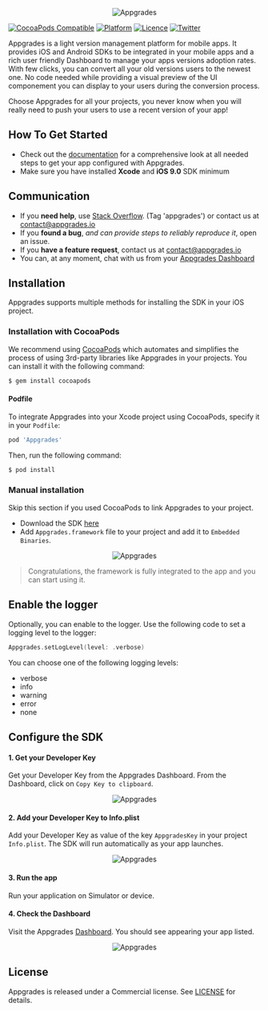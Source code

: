 <p align="center" >
  <img align="center" src="https://appgrades.io/img/dash.png" alt="Appgrades" title="Appgrades">
</p>

[![CocoaPods Compatible](https://cocoapod-badges.herokuapp.com/v/Appgrades/1.1.8/badge.png)](https://cocoadocs.org/docsets/Appgrades)
[![Platform](https://cocoapod-badges.herokuapp.com/p/Appgrades/badge.png)](https://cocoadocs.org/docsets/Appgrades)
[![Licence](https://cocoapod-badges.herokuapp.com/l/Appgrades/badge.svg)](https://dash.appgrades.io/terms)
[![Twitter](https://img.shields.io/badge/twitter-@appgrades_io-blue.svg?style=flat)](https://twitter.com/appgrades_io)

Appgrades is a light version management platform for mobile apps. It provides iOS and Android SDKs to be integrated in your mobile apps and a rich user friendly Dashboard to manage your apps versions adoption rates. With few clicks, you can convert all your old versions users to the newest one. No code needed while providing a visual preview of the UI componement you can display to your users during the conversion process.

Choose Appgrades for all your projects, you never know when you will really need to push your users to use a recent version of your app!

## How To Get Started

- Check out the [documentation](https://docs.appgrades.io) for a comprehensive look at all needed steps to get your app configured with Appgrades.
- Make sure you have installed **Xcode** and **iOS 9.0** SDK minimum 

## Communication

- If you **need help**, use [Stack Overflow](https://stackoverflow.com/questions/tagged/appgrades). (Tag 'appgrades') or contact us at contact@appgrades.io
- If you **found a bug**, _and can provide steps to reliably reproduce it_, open an issue.
- If you **have a feature request**, contact us at contact@appgrades.io
- You can, at any moment, chat with us from your [Appgrades Dashboard](https://dash.appgrades.io)


## Installation
Appgrades supports multiple methods for installing the SDK in your iOS project.

### Installation with CocoaPods

We recommend using [CocoaPods](http://cocoapods.org) which automates and simplifies the process of using 3rd-party libraries like Appgrades in your projects. 
You can install it with the following command:

```bash
$ gem install cocoapods
```

#### Podfile

To integrate Appgrades into your Xcode project using CocoaPods, specify it in your `Podfile`:

```ruby
pod 'Appgrades'
```

Then, run the following command:

```bash
$ pod install
```

### Manual installation

Skip this section if you used CocoaPods to link Appgrades to your project.

- Download the SDK [here](https://docs.appgrades.io/ios/Appgrades-ios.zip)
- Add `Appgrades.framework` file to your project and add it to `Embedded Binaries`.
<p align="center" >
  <img align="center" src="https://docs.appgrades.io/ios/assets/integration.png" alt="Appgrades" title="Manual Installation">
</p>

> Congratulations, the framework is fully integrated to the app and you can start using it.


## Enable the logger

Optionally, you can enable to the logger. Use the following code to set a logging level to the logger:


```swift
Appgrades.setLogLevel(level: .verbose)
```

                  
You can choose one of the following logging levels:

- verbose
- info
- warning
- error
- none

## Configure the SDK
#### 1. Get your Developer Key
Get your Developer Key from the Appgrades Dashboard. From the Dashboard, click on `Copy Key to clipboard`.

<p align="center" >
  <img align="center" src="https://docs.appgrades.io/ios/assets/key.png" alt="Appgrades" title="Get your developer key">
</p>

#### 2. Add your Developer Key to Info.plist
Add your Developer Key as value of the key `AppgradesKey` in your project `Info.plist`. The SDK will run automatically as your app launches.

<p align="center" >
  <img align="center" src="https://docs.appgrades.io/ios/assets/info-plist.png" alt="Appgrades" title="Info.plist">
</p>

#### 3. Run the app
Run your application on Simulator or device.


#### 4. Check the Dashboard
Visit the Appgrades [Dashboard](https://dash.appgrades.io). You should see appearing your app listed.

<p align="center" >
  <img align="center" src="https://docs.appgrades.io/ios/assets/dashboard.png" alt="Appgrades" title="Dashboard">
</p>


## License

Appgrades is released under a Commercial license. See [LICENSE](https://dash.appgrades.io/terms) for details.
